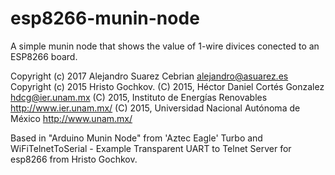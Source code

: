 # esp8266-munin-node
A simple munin node that shows the value of 1-wire divices conected to  an ESP8266 board.

Copyright (c) 2017 Alejandro Suarez Cebrian <alejandro@asuarez.es>
Copyright (c) 2015 Hristo Gochkov. 
(C) 2015, Héctor Daniel Cortés Gonzalez <hdcg@ier.unam.mx>
(C) 2015, Instituto de Energías Renovables <http://www.ier.unam.mx/>
(C) 2015, Universidad Nacional Autónoma de México <http://www.unam.mx/>

Based in "Arduino Munin Node" from 'Aztec Eagle' Turbo and 
 WiFiTelnetToSerial - Example Transparent UART to Telnet Server for esp8266
 from Hristo Gochkov.
